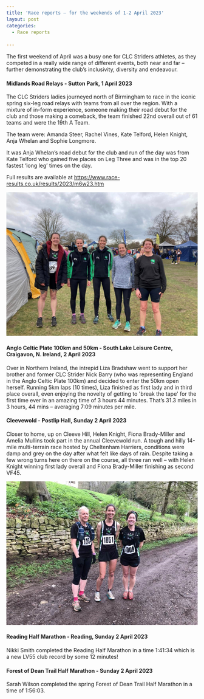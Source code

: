 ```yaml
---
title: 'Race reports – for the weekends of 1-2 April 2023'
layout: post
categories:
  - Race reports

---
```


The first weekend of April was a busy one for CLC Striders athletes, as they competed in a really wide range of different events, both near and far – further demonstrating the club’s inclusivity, diversity and endeavour.

#### Midlands Road Relays - Sutton Park, 1 April 2023

The CLC Striders ladies journeyed north of Birmingham to race in the iconic spring six-leg road relays with teams from all over the region. With a mixture of in-form experience, someone making their road debut for the club and those making a comeback, the team finished 22nd overall out of 61 teams and were the 19th A Team.

The team were: Amanda Steer, Rachel Vines, Kate Telford, Helen Knight, Anja Whelan and Sophie Longmore.

It was Anja Whelan’s road debut for the club and run of the day was from Kate Telford who gained five places on Leg Three and was in the top 20 fastest ‘long leg’ times on the day. 

Full results are available at https://www.race-results.co.uk/results/2023/m6w23.htm

![Ladies road relays team](/images/2023/04/2023-04-10-Ladies-road-relays.jpg "Ladies road relays team")

#### Anglo Celtic Plate 100km and 50km - South Lake Leisure Centre, Craigavon, N. Ireland, 2 April 2023

Over in Northern Ireland, the intrepid Liza Bradshaw went to support her brother and former CLC Strider Nick Barry (who was representing England in the Anglo Celtic Plate 100km) and decided to enter the 50km open herself. Running 5km laps (10 times), Liza finished as first lady and in third place overall, even enjoying the novelty of getting to 'break the tape' for the first time ever in an amazing time of 3 hours 44 minutes. That’s 31.3 miles in 3 hours, 44 mins – averaging 7:09 minutes per mile.

#### Cleevewold  - Postlip Hall, Sunday 2 April 2023

Closer to home, up on Cleeve Hill, Helen Knight, Fiona Brady-Miller and Amelia Mullins took part in the annual Cleevewold run. A tough and hilly 14-mile multi-terrain race hosted by Cheltenham Harriers, conditions were damp and grey on the day after what felt like days of rain. Despite taking a few wrong turns here on there on the course, all three ran well – with Helen Knight winning first lady overall and Fiona Brady-Miller finishing as second VF45.

![Cleevewold](/images/2023/04/2023-04-10-Cleevewold.jpg "Cleevewold")

#### Reading Half Marathon - Reading, Sunday 2 April 2023

Nikki Smith completed the Reading Half Marathon in a time 1:41:34 which is a new LV55 club record by some 12 minutes!

#### Forest of Dean Trail Half Marathon - Sunday 2 April 2023 

Sarah Wilson completed the spring Forest of Dean Trail Half Marathon in a time of 1:56:03.
